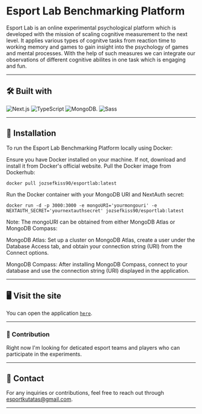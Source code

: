 # Esport Lab Benchmarking Platform

Esport Lab is an online experimental psychological platform which is developed with the mission of scaling cognitive measurement to the next level. It applies various types of cognitve tasks from reaction time to working memory and games to gain insight into the psychology of games and mental processes. With the help of such measures we can integrate our observations of different cognitive abilites in one task which is engaging and fun.  

---

## 🛠️ Built with

![Next.js](https://img.shields.io/badge/next.js-000000?style=for-the-badge&logo=nextdotjs&logoColor=white)
![TypeScript](https://img.shields.io/badge/TypeScript-007ACC?style=for-the-badge&logo=typescript&logoColor=white)
![MongoDB](https://img.shields.io/badge/MongoDB-4EA94B?style=for-the-badge&logo=mongodb&logoColor=white).
![Sass](https://img.shields.io/badge/Sass-CC6699?style=for-the-badge&logo=sass&logoColor=white)

---

## 🚀 Installation
To run the Esport Lab Benchmarking Platform locally using Docker:

Ensure you have Docker installed on your machine. If not, download and install it from Docker's official website.
Pull the Docker image from Dockerhub:
    
```
docker pull jozsefkiss90/esportlab:latest
```

Run the Docker container with your MongoDB URI and NextAuth secret:

``` 
docker run -d -p 3000:3000 -e mongoURI='yourmongouri' -e NEXTAUTH_SECRET='yournextauthsecret' jozsefkiss90/esportlab:latest
```

Note: The mongoURI can be obtained from either MongoDB Atlas or MongoDB Compass:

MongoDB Atlas: Set up a cluster on MongoDB Atlas, create a user under the Database Access tab, and obtain your connection string (URI) from the Connect options.

MongoDB Compass: After installing MongoDB Compass, connect to your database and use the connection string (URI) displayed in the application.

---

## 🖥️ Visit the site

You can open the application [`here`](https://platform-app.herokuapp.com).

---   

### 👥 Contribution

Right now I'm looking for deticated esport teams and players who can participate in the experiments.

---

## 📧 Contact

For any inquiries or contributions, feel free to reach out through esportkutatas@gmail.com.

---
